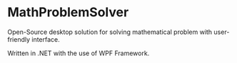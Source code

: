 # MathProblemSolver
Open-Source desktop solution for solving mathematical problem with user-friendly interface.

Written in .NET with the use of WPF Framework.
